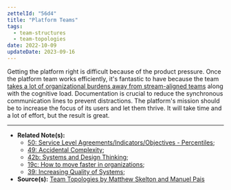 ```yaml
---
zettelId: "56d4"
title: "Platform Teams"
tags:
  - team-structures
  - team-topologies
date: 2022-10-09
updateDate: 2023-09-16
---
```


Getting the platform right is difficult because of the product pressure. Once the platform team works efficiently, it's fantastic to have because the team [takes a lot of organizational burdens away from stream-aligned teams](/notes/56d1/) along with the cognitive load. Documentation is crucial to reduce the synchronous communication lines to prevent distractions. The platform's mission should be to increase the focus of its users and let them thrive. It will take time and a lot of effort, but the result is great.

---

- **Related Note(s):**
  - [50: Service Level Agreements/Indicators/Objectives - Percentiles](/notes/50/);
  - [49: Accidental Complexity](/notes/49/);
  - [42b: Systems and Design Thinking](/notes/42b/);
  - [19c: How to move faster in organizations](/notes/19c/);
  - [39: Increasing Quality of Systems](/notes/39/);
- **Source(s):** [Team Topologies by Matthew Skelton and Manuel Pais](/books/team-topologies-book-review-summary-and-notes/)
